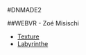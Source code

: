 #DNMADE2

##WEBVR - Zoé Misischi

* [Texture](https://zoensaama.github.io/web_VR/vr_texture.html)
* [Labyrinthe](https://zoensaama.github.io/web_VR/labyrinthe.html)














